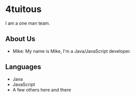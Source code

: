# 4tuitous

I am a one man team.

## About Us

- Mike: My name is Mike, I'm a Java/JavaScript developer.

## Languages

- Java
- JavaScript
- A few others here and there

